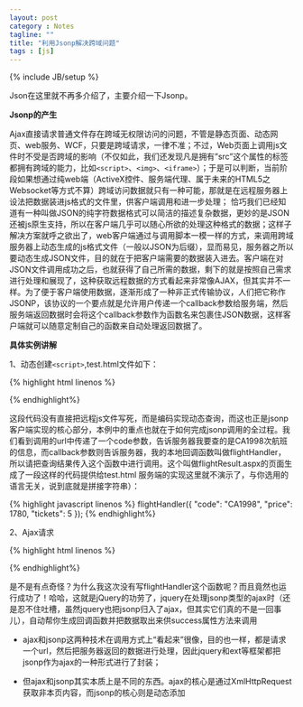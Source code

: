 ```yaml
---
layout: post
category : Notes
tagline: ""
title: "利用Jsonp解决跨域问题"
tags : [js]
---
```

{% include JB/setup %}

Json在这里就不再多介绍了，主要介绍一下Jsonp。

**Jsonp的产生**

Ajax直接请求普通文件存在跨域无权限访问的问题，不管是静态页面、动态网页、web服务、WCF，只要是跨域请求，一律不准；不过，Web页面上调用js文件时不受是否跨域的影响（不仅如此，我们还发现凡是拥有”src”这个属性的标签都拥有跨域的能力，比如`<script>`、`<img>`、`<iframe>`）；于是可以判断，当前阶段如果想通过纯web端（ActiveX控件、服务端代理、属于未来的HTML5之Websocket等方式不算）跨域访问数据就只有一种可能，那就是在远程服务器上设法把数据装进js格式的文件里，供客户端调用和进一步处理；
恰巧我们已经知道有一种叫做JSON的纯字符数据格式可以简洁的描述复杂数据，更妙的是JSON还被js原生支持，所以在客户端几乎可以随心所欲的处理这种格式的数据；这样子解决方案就呼之欲出了，web客户端通过与调用脚本一模一样的方式，来调用跨域服务器上动态生成的js格式文件（一般以JSON为后缀），显而易见，服务器之所以要动态生成JSON文件，目的就在于把客户端需要的数据装入进去。客户端在对JSON文件调用成功之后，也就获得了自己所需的数据，剩下的就是按照自己需求进行处理和展现了，这种获取远程数据的方式看起来非常像AJAX，但其实并不一样。为了便于客户端使用数据，逐渐形成了一种非正式传输协议，人们把它称作JSONP，该协议的一个要点就是允许用户传递一个callback参数给服务端，然后服务端返回数据时会将这个callback参数作为函数名来包裹住JSON数据，这样客户端就可以随意定制自己的函数来自动处理返回数据了。

**具体实例讲解**

1、动态创建`<script>`,test.html文件如下：

{% highlight html linenos %}
<!DOCTYPE html PUBLIC "-//W3C//DTD XHTML 1.0 Transitional//EN" "http://www.w3.org/TR/xhtml1/DTD/xhtml1-transitional.dtd">
<html xmlns="http://www.w3.org/1999/xhtml">
  <head>
    <title></title>
    <script type="text/javascript">
      // 得到航班信息查询结果后的回调函数
      var flightHandler = function(data){
        alert('你查询的航班结果是：票价 ' + data.price + ' 元，' + '余票 ' + data.tickets + ' 张。');
      };
      // 提供jsonp服务的url地址（不管是什么类型的地址，最终生成的返回值都是一段javascript代码）
      var url = "http://flightQuery.com/jsonp/flightResult.aspx?code=CA1998&callback=flightHandler";
      // 创建script标签，设置其属性
      var script = document.createElement('script');
      script.setAttribute('src', url);
      // 把script标签加入head，此时调用开始
      document.getElementsByTagName('head')[0].appendChild(script);
    </script>
  </head>
  <body>
  </body>
</html>
{% endhighlight%}

这段代码没有直接把远程js文件写死，而是编码实现动态查询，而这也正是jsonp客户端实现的核心部分，本例中的重点也就在于如何完成jsonp调用的全过程。我们看到调用的url中传递了一个code参数，告诉服务器我要查的是CA1998次航班的信息，而callback参数则告诉服务器，我的本地回调函数叫做flightHandler，所以请把查询结果传入这个函数中进行调用。这个叫做flightResult.aspx的页面生成了一段这样的代码提供给test.html 服务端的实现这里就不演示了，与你选用的语言无关，说到底就是拼接字符串）：

{% highlight javascript linenos %}
flightHandler({
  "code": "CA1998",
  "price": 1780,
  "tickets": 5
});
{% endhighlight%}

2、Ajax请求

{% highlight html linenos %}
<!DOCTYPE html PUBLIC "-//W3C//DTD XHTML 1.0 Transitional//EN" "http://www.w3.org/TR/xhtml1/DTD/xhtml1-transitional.dtd">
<html xmlns="http://www.w3.org/1999/xhtml" >
  <head>
    <title>Untitled Page</title>
    <script type="text/javascript" src=jquery.min.js"></script>
    <script type="text/javascript">
      jQuery(document).ready(function(){
        $.ajax({
          type: "get",
          async: false,
          url: "http://flightQuery.com/jsonp/flightResult.aspx?code=CA1998",
          dataType: "jsonp",
          jsonp: "callback",//传递给请求处理程序或页面的，用以获得jsonp回调函数名的参数名(一般默认为:callback)
          jsonpCallback:"flightHandler",//自定义的jsonp回调函数名称，默认为jQuery自动生成的随机函数名，也可以写"?"，jQuery会自动为你处理数据
          success: function(json){
            alert('您查询到航班信息：票价： ' + json.price + ' 元，余票： ' + json.tickets + ' 张。');
          },
          error: function(){
            alert('fail');
          }
        });
      });
    </script>
  </head>
  <body>
  </body>
</html>
{% endhighlight%}

是不是有点奇怪？为什么我这次没有写flightHandler这个函数呢？而且竟然也运行成功了！哈哈，这就是jQuery的功劳了，jquery在处理jsonp类型的ajax时（还是忍不住吐槽，虽然jquery也把jsonp归入了ajax，但其实它们真的不是一回事儿），自动帮你生成回调函数并把数据取出来供success属性方法来调用

- ajax和jsonp这两种技术在调用方式上“看起来”很像，目的也一样，都是请求一个url，然后把服务器返回的数据进行处理，因此jquery和ext等框架都把jsonp作为ajax的一种形式进行了封装；

- 但ajax和jsonp其实本质上是不同的东西。ajax的核心是通过XmlHttpRequest获取非本页内容，而jsonp的核心则是动态添加<script>标签来调用服务器提供的js脚本。

- 所以说，其实ajax与jsonp的区别不在于是否跨域，ajax通过服务端代理一样可以实现跨域，jsonp本身也不排斥同域的数据的获取。

- 还有就是，jsonp是一种方式或者说非强制性协议，如同ajax一样，它也不一定非要用json格式来传递数据，如果你愿意，字符串都行，只不过这样不利于用jsonp提供公开服务。


